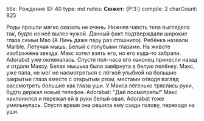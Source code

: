 title:          Рождение
ID:             40
type:           md
notes:          **Сюжет:** {P:3:}
compile:        2
charCount:      825


Роды прошли мягко сказать не очень. Нижняя чавсть тела выглядела так, будто из неё вылез чужой. Данный факт подтверждали широкие глаза семьи Мао (А Линь даже пару раз стошнило).
Ребёнка назвали Marble. Летучая мышь. Белый с голубыми глазами. На животе изображена звезда. 
Макс хотел взять его, но его куда-то забрали.
Adorabat уже оклемалась. Спустя пол-часа его наконец принесли назад и отдали Максу. Белая мышька была завёрнута в белую пелёнку. Макс, уже папа, не мог не насмотреться с лёгкой улыбкой на большие закрытые глаза вместе с открытым ртом, местами отводя взгляд рассмотреть большие как глаза уши. У Макса лёгенько тряслись руки, будто держал новый телефон.
Adorabat: "Дай посмотреть!"
Макс наклонился и пережал ей в руки белый овал.
Adorabat тоже умильнулась. Спустя время она решила ему сзади голову, переходя на уши.